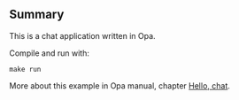 Summary
-------

This is a chat application written in Opa.

Compile and run with:

`make run`

More about this example in Opa manual, chapter [Hello, chat](https://github.com/MLstate/opalang/wiki/Hello%2C-chat).
